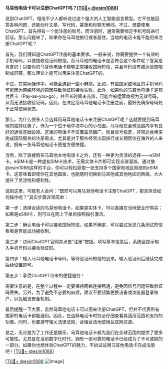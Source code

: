 **马耳他电话卡可以注册ChatGPT吗？[[TG💪+ @esim1088](https://t.me/s/esim1088)]**

说到ChatGPT，相信不少人都听说过这个强大的人工智能语言模型。它不仅能回答各种问题，还能创作文章、写代码，甚至和你聊天解闷。不过，想要使用ChatGPT，首先得有一个能注册的账号。而注册时，通常需要绑定手机号码进行验证。那么问题来了，如果你在马耳他旅行或者居住，当地的电话卡能不能用来注册ChatGPT呢？

首先，我们得知道ChatGPT注册的基本要求。一般来说，你需要提供一个有效的手机号码，以便接收验证码短信。而马耳他的电话卡是否符合这个条件呢？答案是肯定的！只要你的马耳他电话卡能够正常接收国际短信，并且号码没有被运营商限制或屏蔽，那么理论上是可以用来注册ChatGPT的。

不过，在实际操作中，可能会遇到一些小麻烦。比如，有些国家或地区的手机号码可能因为网络环境的原因导致验证码接收失败。此外，如果你的马耳他电话卡是预付费卡（Pay-as-you-go），并且长时间未充值，可能会被运营商视为无效号码，从而无法接收验证码。因此，在决定用马耳他电话卡注册之前，最好先确保号码处于正常使用状态。

那么，为什么很多人会选择用马耳他电话卡来注册ChatGPT呢？这就要提到马耳他的独特优势了。作为一个位于地中海中心的小岛国，马耳他在全球范围内享有良好的通信基础设施。这里的电话卡不仅覆盖范围广，而且信号稳定，非常适合用来完成国际服务的注册需求。尤其是对于那些经常出国旅行或长期居住在海外的人来说，拥有一张马耳他电话卡更是方便快捷。

当然，除了直接购买马耳他本地电话卡之外，还有一种更为灵活的选择——eSIM卡。eSIM卡是一种虚拟SIM卡技术，无需实体卡片即可实现全球漫游。通过像@esim1088这样的平台，你可以轻松获取一张支持多个国家和地区网络的eSIM卡。这意味着即使你在其他国家，也能随时切换到马耳他或其他地区的网络，大大提升了灵活性和便利性。

说到这里，可能有人会问：“既然可以用马耳他电话卡注册ChatGPT，那具体该如何操作呢？”其实步骤非常简单：

第一步：选择合适的马耳他电话卡。如果是实体卡，可以直接在当地营业厅购买；如果是eSIM卡，则可以在网上下单后按照指引激活。

第二步：确认电话卡可以接收国际短信。如果不确定，可以尝试发送几条测试短信看看是否能成功接收到。

第三步：访问ChatGPT官网并点击“注册”按钮。填写基本信息后，系统会提示输入手机号码以接收验证码。

第四步：输入马耳他电话卡号码，等待验证码短信的到来。输入验证码后继续完成后续设置即可。

第五步：享受ChatGPT带来的便捷服务！

需要注意的是，在整个过程中一定要保持网络连接畅通，避免因信号问题导致验证码丢失。另外，为了避免不必要的麻烦，建议不要频繁更换设备或浏览器登录账户，以免触发安全机制。

最后提醒一下大家，虽然马耳他电话卡可以用来注册ChatGPT，但并不代表所有国家的电话卡都能通用。因此，在选择电话卡时务必仔细查看其适用范围和支持的功能。同时，也要遵守相关法律法规，合理合法地使用互联网资源。

总之，无论是为了工作还是娱乐，马耳他电话卡都为我们在全球范围内提供了更多可能性。尤其是在当前数字化时代，拥有一张可靠的电话卡已经成为了不可或缺的一部分。如果你也想体验ChatGPT的魅力，不妨试试用马耳他电话卡完成注册吧！[[TG💪+ @esim1088](https://t.me/s/esim1088)] 

[[TG💪+ @esim1088](https://t.me/s/esim1088) ![Image](https://i.postimg.cc/4NQfJmqS/Snipaste-2025-05-13-00-14-12.png)]